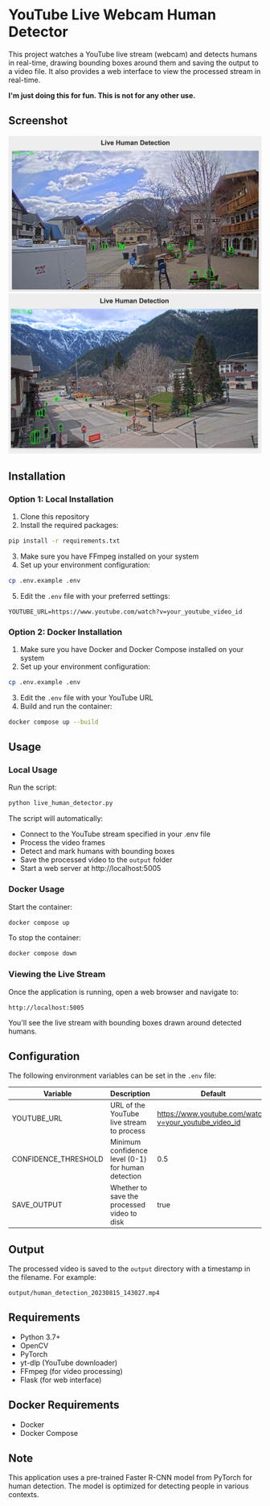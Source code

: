 # YouTube Live Webcam Human Detector

This project watches a YouTube live stream (webcam) and detects humans in real-time, drawing bounding boxes around them and saving the output to a video file. It also provides a web interface to view the processed stream in real-time.

**I'm just doing this for fun. This is not for any other use.**

## Screenshot

![Human Detection Screenshot](static/screenshot1.png)
![Human Detection Screenshot](static/screenshot2.png)

## Installation

### Option 1: Local Installation

1. Clone this repository
2. Install the required packages:

```bash
pip install -r requirements.txt
```

3. Make sure you have FFmpeg installed on your system
4. Set up your environment configuration:

```bash
cp .env.example .env
```

5. Edit the `.env` file with your preferred settings:

```
YOUTUBE_URL=https://www.youtube.com/watch?v=your_youtube_video_id
```

### Option 2: Docker Installation

1. Make sure you have Docker and Docker Compose installed on your system
2. Set up your environment configuration:

```bash
cp .env.example .env
```

3. Edit the `.env` file with your YouTube URL
4. Build and run the container:

```bash
docker compose up --build
```

## Usage

### Local Usage

Run the script:

```bash
python live_human_detector.py
```

The script will automatically:
- Connect to the YouTube stream specified in your .env file
- Process the video frames
- Detect and mark humans with bounding boxes
- Save the processed video to the `output` folder
- Start a web server at http://localhost:5005

### Docker Usage

Start the container:

```bash
docker compose up
```

To stop the container:

```bash
docker compose down
```

### Viewing the Live Stream

Once the application is running, open a web browser and navigate to:

```
http://localhost:5005
```

You'll see the live stream with bounding boxes drawn around detected humans.

## Configuration

The following environment variables can be set in the `.env` file:

| Variable | Description | Default |
|----------|-------------|---------|
| YOUTUBE_URL | URL of the YouTube live stream to process | https://www.youtube.com/watch?v=your_youtube_video_id |
| CONFIDENCE_THRESHOLD | Minimum confidence level (0-1) for human detection | 0.5 |
| SAVE_OUTPUT | Whether to save the processed video to disk | true |

## Output

The processed video is saved to the `output` directory with a timestamp in the filename. For example:
```
output/human_detection_20230815_143027.mp4
```

## Requirements

- Python 3.7+
- OpenCV
- PyTorch
- yt-dlp (YouTube downloader)
- FFmpeg (for video processing)
- Flask (for web interface)

## Docker Requirements

- Docker
- Docker Compose

## Note

This application uses a pre-trained Faster R-CNN model from PyTorch for human detection. 
The model is optimized for detecting people in various contexts.
